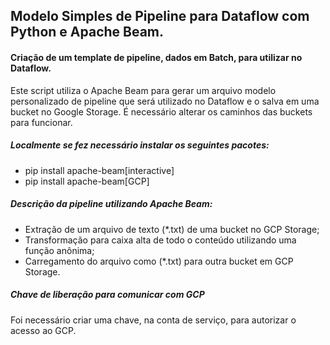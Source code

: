 ## Modelo Simples de Pipeline para Dataflow com Python e Apache Beam.

#### Criação de um template de pipeline, dados em Batch, para utilizar no Dataflow.

Este script utiliza o Apache Beam para gerar um arquivo modelo personalizado de pipeline que será utilizado no Dataflow e o salva em uma bucket no Google Storage.
É necessário alterar os caminhos das buckets para funcionar. 

##### Localmente se fez necessário instalar os seguintes pacotes:

- pip install apache-beam[interactive]
- pip install apache-beam[GCP]


##### Descrição da pipeline utilizando Apache Beam:

- Extração de um arquivo de texto (*.txt) de uma bucket no GCP Storage;
- Transformação para caixa alta de todo o conteúdo utilizando uma função anônima;
- Carregamento do arquivo como (*.txt) para outra bucket em GCP Storage.

##### Chave de liberação para comunicar com GCP

Foi necessário criar uma chave, na conta de serviço, para autorizar o acesso ao GCP. 
